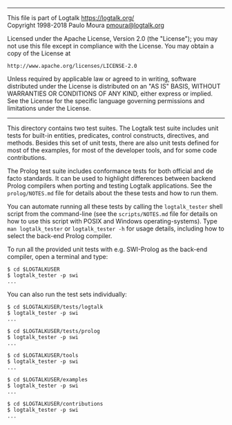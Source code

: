 ________________________________________________________________________

This file is part of Logtalk <https://logtalk.org/>  
Copyright 1998-2018 Paulo Moura <pmoura@logtalk.org>

Licensed under the Apache License, Version 2.0 (the "License");
you may not use this file except in compliance with the License.
You may obtain a copy of the License at

    http://www.apache.org/licenses/LICENSE-2.0

Unless required by applicable law or agreed to in writing, software
distributed under the License is distributed on an "AS IS" BASIS,
WITHOUT WARRANTIES OR CONDITIONS OF ANY KIND, either express or implied.
See the License for the specific language governing permissions and
limitations under the License.
________________________________________________________________________


This directory contains two test suites. The Logtalk test suite includes unit
tests for built-in entities, predicates, control constructs, directives, and
methods. Besides this set of unit tests, there are also unit tests defined
for most of the examples, for most of the developer tools, and for some code
contributions.

The Prolog test suite includes conformance tests for both official and de
facto standards. It can be used to highlight differences between backend
Prolog compilers when porting and testing Logtalk applications. See the
`prolog/NOTES.md` file for details about the these tests and how to run
them.

You can automate running all these tests by calling the `logtalk_tester`
shell script from the command-line (see the `scripts/NOTES.md` file for
details on how to use this script with POSIX and Windows operating-systems).
Type `man logtalk_tester` or `logtalk_tester -h` for usage details, including
how to select the back-end Prolog compiler.

To run all the provided unit tests with e.g. SWI-Prolog as the back-end
compiler, open a terminal and type:

	$ cd $LOGTALKUSER
	$ logtalk_tester -p swi
	...

You can also run the test sets individually:

	$ cd $LOGTALKUSER/tests/logtalk
	$ logtalk_tester -p swi
	...

	$ cd $LOGTALKUSER/tests/prolog
	$ logtalk_tester -p swi
	...

	$ cd $LOGTALKUSER/tools
	$ logtalk_tester -p swi
	...

	$ cd $LOGTALKUSER/examples
	$ logtalk_tester -p swi
	...

	$ cd $LOGTALKUSER/contributions
	$ logtalk_tester -p swi
	...
